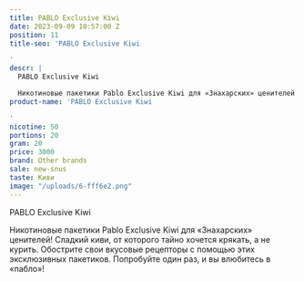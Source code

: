 ```yaml
---
title: PABLO Exclusive Kiwi
date: 2023-09-09 10:57:00 Z
position: 11
title-seo: 'PABLO Exclusive Kiwi

'
descr: |
  PABLO Exclusive Kiwi

  Никотиновые пакетики Pablo Exclusive Kiwi для «Знахарских» ценителей! Сладкий киви, от которого тайно хочется крякать, а не курить. Обострите свои вкусовые рецепторы с помощью этих эксклюзивных пакетиков. Попробуйте один раз, и вы влюбитесь в «пабло»!
product-name: 'PABLO Exclusive Kiwi

'
nicotine: 50
portions: 20
gram: 20
price: 3000
brand: Other brands
sale: new-snus
taste: Киви
image: "/uploads/6-fff6e2.png"
---
```


PABLO Exclusive Kiwi

Никотиновые пакетики Pablo Exclusive Kiwi для «Знахарских» ценителей! Сладкий киви, от которого тайно хочется крякать, а не курить. Обострите свои вкусовые рецепторы с помощью этих эксклюзивных пакетиков. Попробуйте один раз, и вы влюбитесь в «пабло»!
